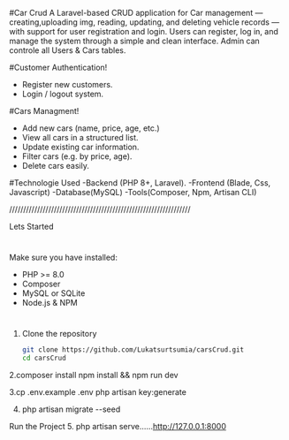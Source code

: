  #Car Crud 
 A Laravel-based CRUD application for Car management — creating,uploading img, reading, updating, and deleting vehicle records 
 — with support for user registration and login.
Users can register, log in, and manage the system through a simple and clean interface.
Admin can controle all Users & Cars tables.


#Customer Authentication!
  - Register new customers. 
  - Login / logout system. 

#Cars Managment!
- Add new cars (name, price, age, etc.)  
-  View all cars in a structured list. 
-  Update existing car information.
-  Filter cars (e.g. by price, age).
-  Delete cars easily.


#Technologie Used
-Backend (PHP 8+, Laravel).
-Frontend (Blade, Css, Javascript)
-Database(MySQL)
-Tools(Composer, Npm, Artisan CLI)

/////////////////////////////////////////////////////////////////

Lets Started

#
Make sure you have installed:
- PHP >= 8.0  
- Composer  
- MySQL or SQLite  
- Node.js & NPM  

#

1. Clone the repository
   ```bash
   git clone https://github.com/Lukatsurtsumia/carsCrud.git
   cd carsCrud

2.composer install
npm install && npm run dev

3.cp .env.example .env
php artisan key:generate

4. php artisan migrate --seed

Run the Project
5. php artisan serve......http://127.0.0.1:8000
